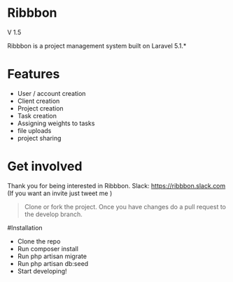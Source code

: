 # Ribbbon

V 1.5

Ribbbon is a project management system built on Laravel 5.1.*

# Features
  - User / account creation
  - Client creation
  - Project creation
  - Task creation 
  - Assigning weights to tasks
  - file uploads
  - project sharing

# Get involved
Thank you for being interested in Ribbbon. 
Slack: https://ribbbon.slack.com (If you want an invite just tweet me )


> Clone or fork the project. Once you have changes do a pull request to the develop branch.

#Installation
-   Clone the repo
-   Run composer install
-   Run php artisan migrate
-   Run php artisan db:seed
-   Start developing!

